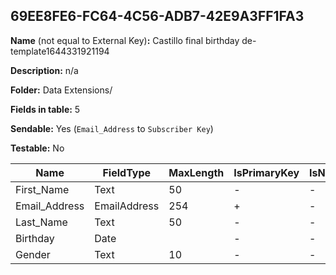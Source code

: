 ## 69EE8FE6-FC64-4C56-ADB7-42E9A3FF1FA3

**Name** (not equal to External Key)**:** Castillo final birthday de-template1644331921194

**Description:** n/a

**Folder:** Data Extensions/

**Fields in table:** 5

**Sendable:** Yes (`Email_Address` to `Subscriber Key`)

**Testable:** No

| Name | FieldType | MaxLength | IsPrimaryKey | IsNullable | DefaultValue |
| --- | --- | --- | --- | --- | --- |
| First_Name | Text | 50 | - | - |  |
| Email_Address | EmailAddress | 254 | + | - |  |
| Last_Name | Text | 50 | - | - |  |
| Birthday | Date |  | - | - |  |
| Gender | Text | 10 | - | - |  |
